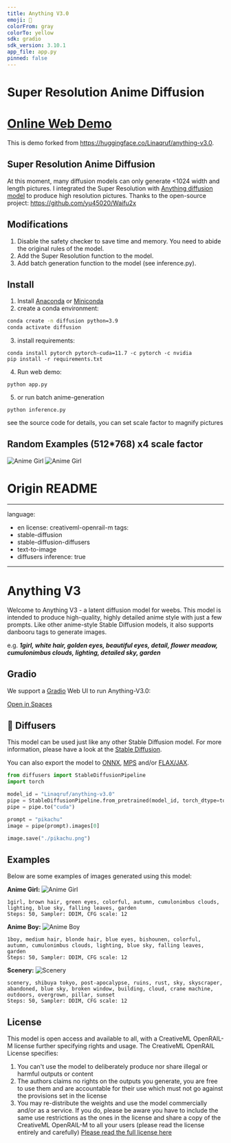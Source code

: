 ```yaml
---
title: Anything V3.0
emoji: 🏃
colorFrom: gray
colorTo: yellow
sdk: gradio
sdk_version: 3.10.1
app_file: app.py
pinned: false
---
```


# Super Resolution Anime Diffusion 


# [Online Web Demo](https://huggingface.co/spaces/yangheng/Super-Resolution-Anime-Diffusion)

This is demo forked from https://huggingface.co/Linaqruf/anything-v3.0.

## Super Resolution Anime Diffusion
At this moment, many diffusion models can only generate <1024 width and length pictures.
I integrated the Super Resolution with [Anything diffusion model](https://huggingface.co/Linaqruf/anything-v3.0) to produce high resolution pictures.
Thanks to the open-source project: https://github.com/yu45020/Waifu2x


## Modifications
1. Disable the safety checker to save time and memory. You need to abide the original rules of the model.
2. Add the Super Resolution function to the model.
3. Add batch generation function to the model (see inference.py).

## Install 
1. Install [Anaconda](https://www.anaconda.com/products/distribution) or [Miniconda](https://docs.conda.io/en/latest/miniconda.html)
2. create a conda environment:
```bash
conda create -n diffusion python=3.9
conda activate diffusion
```
3. install requirements:
```ash
conda install pytorch pytorch-cuda=11.7 -c pytorch -c nvidia
pip install -r requirements.txt
```
4. Run web demo:
```
python app.py
```
5. or run batch anime-generation
```
python inference.py
```
see the source code for details, you can set scale factor to magnify pictures

## Random Examples (512*768) x4 scale factor
![Anime Girl](./random_examples/1.png)
![Anime Girl](./random_examples/2.png)
# Origin README
---
language:
- en
license: creativeml-openrail-m
tags:
- stable-diffusion
- stable-diffusion-diffusers
- text-to-image
- diffusers
inference: true
---

# Anything V3

Welcome to Anything V3 - a latent diffusion model for weebs. This model is intended to produce high-quality, highly detailed anime style with just a few prompts. Like other anime-style Stable Diffusion models, it also supports danbooru tags to generate images.

e.g. **_1girl, white hair, golden eyes, beautiful eyes, detail, flower meadow, cumulonimbus clouds, lighting, detailed sky, garden_** 

## Gradio

We support a [Gradio](https://github.com/gradio-app/gradio) Web UI to run Anything-V3.0:

[Open in Spaces](https://huggingface.co/spaces/akhaliq/anything-v3.0)



## 🧨 Diffusers

This model can be used just like any other Stable Diffusion model. For more information,
please have a look at the [Stable Diffusion](https://huggingface.co/docs/diffusers/api/pipelines/stable_diffusion).

You can also export the model to [ONNX](https://huggingface.co/docs/diffusers/optimization/onnx), [MPS](https://huggingface.co/docs/diffusers/optimization/mps) and/or [FLAX/JAX]().

```python
from diffusers import StableDiffusionPipeline
import torch

model_id = "Linaqruf/anything-v3.0"
pipe = StableDiffusionPipeline.from_pretrained(model_id, torch_dtype=torch.float16)
pipe = pipe.to("cuda")

prompt = "pikachu"
image = pipe(prompt).images[0]

image.save("./pikachu.png")
```

## Examples

Below are some examples of images generated using this model:

**Anime Girl:**
![Anime Girl](https://huggingface.co/Linaqruf/anything-v3.0/resolve/main/1girl.png)
```
1girl, brown hair, green eyes, colorful, autumn, cumulonimbus clouds, lighting, blue sky, falling leaves, garden
Steps: 50, Sampler: DDIM, CFG scale: 12
```
**Anime Boy:**
![Anime Boy](https://huggingface.co/Linaqruf/anything-v3.0/resolve/main/1boy.png)
```
1boy, medium hair, blonde hair, blue eyes, bishounen, colorful, autumn, cumulonimbus clouds, lighting, blue sky, falling leaves, garden
Steps: 50, Sampler: DDIM, CFG scale: 12
```
**Scenery:**
![Scenery](https://huggingface.co/Linaqruf/anything-v3.0/resolve/main/scenery.png)
```
scenery, shibuya tokyo, post-apocalypse, ruins, rust, sky, skyscraper, abandoned, blue sky, broken window, building, cloud, crane machine, outdoors, overgrown, pillar, sunset
Steps: 50, Sampler: DDIM, CFG scale: 12
```

## License

This model is open access and available to all, with a CreativeML OpenRAIL-M license further specifying rights and usage.
The CreativeML OpenRAIL License specifies: 

1. You can't use the model to deliberately produce nor share illegal or harmful outputs or content 
2. The authors claims no rights on the outputs you generate, you are free to use them and are accountable for their use which must not go against the provisions set in the license
3. You may re-distribute the weights and use the model commercially and/or as a service. If you do, please be aware you have to include the same use restrictions as the ones in the license and share a copy of the CreativeML OpenRAIL-M to all your users (please read the license entirely and carefully)
[Please read the full license here](https://huggingface.co/spaces/CompVis/stable-diffusion-license)

